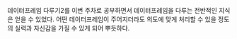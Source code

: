 데이터프레임 다루기2를 이번 주차로 공부하면서 데이터프레임을 다루는 전반적인 지식은 얻을 수 있었다. 어떤 데이터프레임이 주어지더라도 의도에 맞게 처리할 수 있을 정도의 실력과 자신감을 가질 수 있게 되어 뿌듯하다.  

